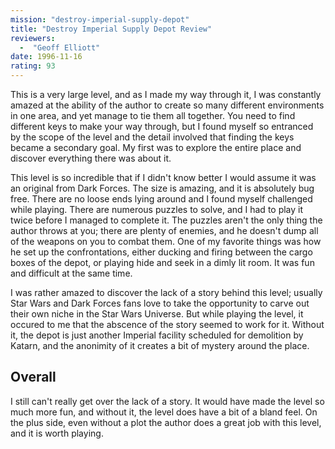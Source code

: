 ```yaml
---
mission: "destroy-imperial-supply-depot"
title: "Destroy Imperial Supply Depot Review"
reviewers: 
  -  "Geoff Elliott"
date: 1996-11-16
rating: 93
---
```


This is a very large level, and as I made my way through it, I was constantly amazed at the ability of the author to create so many different environments in one area, and yet manage to tie them all together. You need to find different keys to make your way through, but I found myself so entranced by the scope of the level and the detail involved that finding the keys became a secondary goal. My first was to explore the entire place and discover everything there was about it.

This level is so incredible that if I didn't know better I would assume it was an original from Dark Forces. The size is amazing, and it is absolutely bug free. There are no loose ends lying around and I found myself challenged while playing. There are numerous puzzles to solve, and I had to play it twice before I managed to complete it. The puzzles aren't the only thing the author throws at you; there are plenty of enemies, and he doesn't dump all of the weapons on you to combat them. One of my favorite things was how he set up the confrontations, either ducking and firing between the cargo boxes of the depot, or playing hide and seek in a dimly lit room. It was fun and difficult at the same time.

I was rather amazed to discover the lack of a story behind this level; usually Star Wars and Dark Forces fans love to take the opportunity to carve out their own niche in the Star Wars Universe. But while playing the level, it occured to me that the abscence of the story seemed to work for it. Without it, the depot is just another Imperial facility scheduled for demolition by Katarn, and the anonimity of it creates a bit of mystery around the place.


## Overall

I still can't really get over the lack of a story. It would have made the level so much more fun, and without it, the level does have a bit of a bland feel. On the plus side, even without a plot the author does a great job with this level, and it is worth playing.